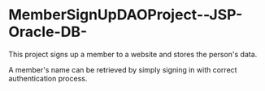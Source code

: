 # MemberSignUpDAOProject--JSP-Oracle-DB-

This project signs up a member to a website and stores the person's data.

A member's name can be retrieved by simply signing in with correct authentication process.


